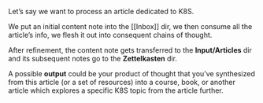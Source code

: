 Let’s say we want to process an article dedicated to K8S.

We put an initial content note into the [[Inbox]] dir, we then consume all the article’s info, we flesh it out into consequent chains of thought.

After refinement, the content note gets transferred to the **Input/Articles** dir and its subsequent notes go to the **Zettelkasten** dir.

A possible **output** could be your product of thought that you’ve synthesized from this article (or a set of resources) into a course, book, or another article which explores a specific K8S topic from the article further.